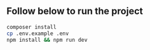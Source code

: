 ## Follow below to run the project
```sh
composer install
cp .env.example .env
npm install && npm run dev
```
